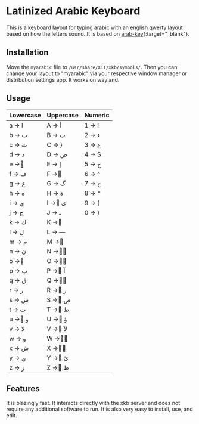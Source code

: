 # Latinized Arabic Keyboard

This is a keyboard layout for typing arabic with an english qwerty layout based on how the letters sound. It is based on [arab-key](https://arab-key.com){:target="_blank"}. 

## Installation
Move the `myarabic` file to `/usr/share/X11/xkb/symbols/`. Then you can change your layout to "myarabic" via your respective window manager or distribution settings app.
It works on wayland.

## Usage
| Lowercase | Uppercase | Numeric |
|-----------|-----------|---------|
| a -> ا    | A -> أ    | 1 -> !  |
| b -> ب    | B -> ب    | 2 -> ء  |
| c -> ث    | C -> }    | 3 -> ع  |
| d -> د    | D -> ض    | 4 -> $  |
| e -> ِ    | E -> إ    | 5 -> خ  |
| f -> ف    | F -> َ    | 6 -> ^  |
| g -> غ    | G -> گ    | 7 -> ح  |
| h -> ه    | H -> ة    | 8 -> *  |
| i -> ي    | I -> ٍى   | 9 -> (  |
| j -> ج    | J -> ـ    | 0 -> )  |
| k -> ك    | K -> ٍ    |         |
| l -> ل    | L -> —    |         |
| m -> م    | M -> ٰ    |         |
| n -> ن    | N -> ًٌ   |         |
| o -> ُ    | O -> ٌَ   |         |
| p -> پ    | P -> ٌآ   |         |
| q -> ق    | Q -> ٌُ   |         |
| r -> ر    | R -> ٌر   |         |
| s -> س    | S -> ٌص   |         |
| t -> ت    | T -> ٌط   |         |
| u -> ُو   | U -> ٌؤ   |         |
| v -> لا   | V -> ٌلآ  |         |
| w -> و    | W -> ٌَ   |         |
| x -> ش    | X -> ٌْ   |         |
| y -> ي    | Y -> ٌئ   |         |
| z -> ز    | Z -> ٌظ   |         |


## Features
It is blazingly fast.
It interacts directly with the xkb server and does not require any additional software to run.
It is also very easy to install, use, and edit.


